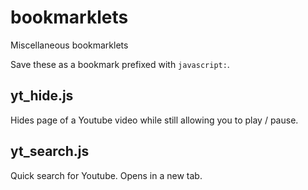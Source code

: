 # bookmarklets
Miscellaneous bookmarklets

Save these as a bookmark prefixed with `javascript:`.


## yt\_hide.js

Hides page of a Youtube video while still allowing you to play / pause.

## yt\_search.js

Quick search for Youtube. Opens in a new tab.
